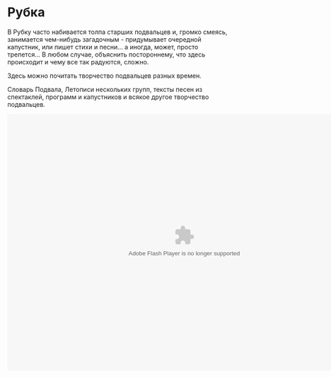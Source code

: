 # Рубка

В Рубку часто набивается толпа старших подвальцев и, громко смеясь, занимается чем-нибудь загадочным - придумывает очередной капустник, или пишет стихи и песни... а иногда, может, просто трепется... В любом случае, объяснить постороннему, что здесь происходит и чему все так радуются, сложно.

Здесь можно почитать творчество подвальцев разных времен. 

Словарь Подвала, Летописи нескольких групп, тексты песен из спектаклей, программ и капустников и всякое другое творчество подвальцев.

<object classid="clsid:D27CDB6E-AE6D-11cf-96B8-444553540000" codebase="http://download.macromedia.com/pub/shockwave/cabs/flash/swflash.cab#version=5,0,0,0" width="800" height="580">
        <param name="movie" value="/swf/rubka.swf" />
        <param name="quality" value="high" />
        <embed src="/swf/rubka.swf" quality="high" pluginspage="http://www.macromedia.com/shockwave/download/index.cgi?P1_Prod_Version=ShockwaveFlash" type="application/x-shockwave-flash" width="800" height="580">
        </embed>
</object>
